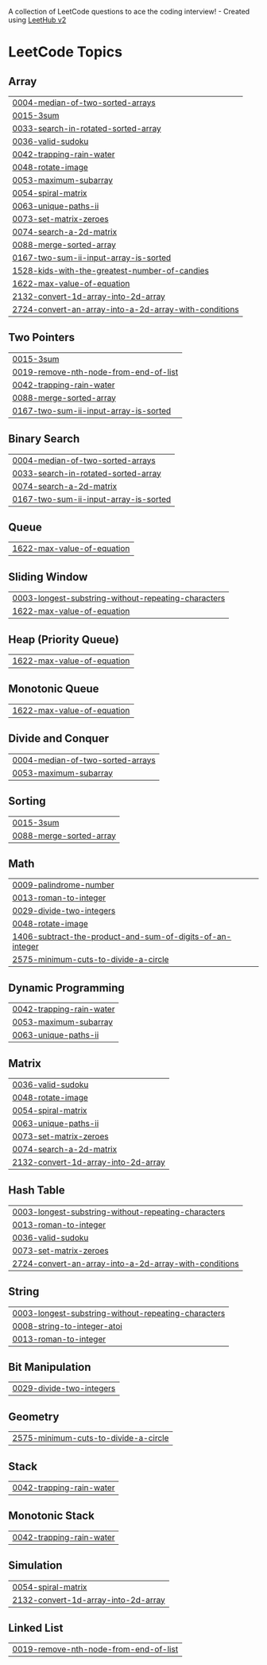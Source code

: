 A collection of LeetCode questions to ace the coding interview! - Created using [LeetHub v2](https://github.com/arunbhardwaj/LeetHub-2.0)
<!---LeetCode Topics Start-->
# LeetCode Topics
## Array
|  |
| ------- |
| [0004-median-of-two-sorted-arrays](https://github.com/Shreshthi06/code/tree/master/0004-median-of-two-sorted-arrays) |
| [0015-3sum](https://github.com/Shreshthi06/code/tree/master/0015-3sum) |
| [0033-search-in-rotated-sorted-array](https://github.com/Shreshthi06/code/tree/master/0033-search-in-rotated-sorted-array) |
| [0036-valid-sudoku](https://github.com/Shreshthi06/code/tree/master/0036-valid-sudoku) |
| [0042-trapping-rain-water](https://github.com/Shreshthi06/code/tree/master/0042-trapping-rain-water) |
| [0048-rotate-image](https://github.com/Shreshthi06/code/tree/master/0048-rotate-image) |
| [0053-maximum-subarray](https://github.com/Shreshthi06/code/tree/master/0053-maximum-subarray) |
| [0054-spiral-matrix](https://github.com/Shreshthi06/code/tree/master/0054-spiral-matrix) |
| [0063-unique-paths-ii](https://github.com/Shreshthi06/code/tree/master/0063-unique-paths-ii) |
| [0073-set-matrix-zeroes](https://github.com/Shreshthi06/code/tree/master/0073-set-matrix-zeroes) |
| [0074-search-a-2d-matrix](https://github.com/Shreshthi06/code/tree/master/0074-search-a-2d-matrix) |
| [0088-merge-sorted-array](https://github.com/Shreshthi06/code/tree/master/0088-merge-sorted-array) |
| [0167-two-sum-ii-input-array-is-sorted](https://github.com/Shreshthi06/code/tree/master/0167-two-sum-ii-input-array-is-sorted) |
| [1528-kids-with-the-greatest-number-of-candies](https://github.com/Shreshthi06/code/tree/master/1528-kids-with-the-greatest-number-of-candies) |
| [1622-max-value-of-equation](https://github.com/Shreshthi06/code/tree/master/1622-max-value-of-equation) |
| [2132-convert-1d-array-into-2d-array](https://github.com/Shreshthi06/code/tree/master/2132-convert-1d-array-into-2d-array) |
| [2724-convert-an-array-into-a-2d-array-with-conditions](https://github.com/Shreshthi06/code/tree/master/2724-convert-an-array-into-a-2d-array-with-conditions) |
## Two Pointers
|  |
| ------- |
| [0015-3sum](https://github.com/Shreshthi06/code/tree/master/0015-3sum) |
| [0019-remove-nth-node-from-end-of-list](https://github.com/Shreshthi06/code/tree/master/0019-remove-nth-node-from-end-of-list) |
| [0042-trapping-rain-water](https://github.com/Shreshthi06/code/tree/master/0042-trapping-rain-water) |
| [0088-merge-sorted-array](https://github.com/Shreshthi06/code/tree/master/0088-merge-sorted-array) |
| [0167-two-sum-ii-input-array-is-sorted](https://github.com/Shreshthi06/code/tree/master/0167-two-sum-ii-input-array-is-sorted) |
## Binary Search
|  |
| ------- |
| [0004-median-of-two-sorted-arrays](https://github.com/Shreshthi06/code/tree/master/0004-median-of-two-sorted-arrays) |
| [0033-search-in-rotated-sorted-array](https://github.com/Shreshthi06/code/tree/master/0033-search-in-rotated-sorted-array) |
| [0074-search-a-2d-matrix](https://github.com/Shreshthi06/code/tree/master/0074-search-a-2d-matrix) |
| [0167-two-sum-ii-input-array-is-sorted](https://github.com/Shreshthi06/code/tree/master/0167-two-sum-ii-input-array-is-sorted) |
## Queue
|  |
| ------- |
| [1622-max-value-of-equation](https://github.com/Shreshthi06/code/tree/master/1622-max-value-of-equation) |
## Sliding Window
|  |
| ------- |
| [0003-longest-substring-without-repeating-characters](https://github.com/Shreshthi06/code/tree/master/0003-longest-substring-without-repeating-characters) |
| [1622-max-value-of-equation](https://github.com/Shreshthi06/code/tree/master/1622-max-value-of-equation) |
## Heap (Priority Queue)
|  |
| ------- |
| [1622-max-value-of-equation](https://github.com/Shreshthi06/code/tree/master/1622-max-value-of-equation) |
## Monotonic Queue
|  |
| ------- |
| [1622-max-value-of-equation](https://github.com/Shreshthi06/code/tree/master/1622-max-value-of-equation) |
## Divide and Conquer
|  |
| ------- |
| [0004-median-of-two-sorted-arrays](https://github.com/Shreshthi06/code/tree/master/0004-median-of-two-sorted-arrays) |
| [0053-maximum-subarray](https://github.com/Shreshthi06/code/tree/master/0053-maximum-subarray) |
## Sorting
|  |
| ------- |
| [0015-3sum](https://github.com/Shreshthi06/code/tree/master/0015-3sum) |
| [0088-merge-sorted-array](https://github.com/Shreshthi06/code/tree/master/0088-merge-sorted-array) |
## Math
|  |
| ------- |
| [0009-palindrome-number](https://github.com/Shreshthi06/code/tree/master/0009-palindrome-number) |
| [0013-roman-to-integer](https://github.com/Shreshthi06/code/tree/master/0013-roman-to-integer) |
| [0029-divide-two-integers](https://github.com/Shreshthi06/code/tree/master/0029-divide-two-integers) |
| [0048-rotate-image](https://github.com/Shreshthi06/code/tree/master/0048-rotate-image) |
| [1406-subtract-the-product-and-sum-of-digits-of-an-integer](https://github.com/Shreshthi06/code/tree/master/1406-subtract-the-product-and-sum-of-digits-of-an-integer) |
| [2575-minimum-cuts-to-divide-a-circle](https://github.com/Shreshthi06/code/tree/master/2575-minimum-cuts-to-divide-a-circle) |
## Dynamic Programming
|  |
| ------- |
| [0042-trapping-rain-water](https://github.com/Shreshthi06/code/tree/master/0042-trapping-rain-water) |
| [0053-maximum-subarray](https://github.com/Shreshthi06/code/tree/master/0053-maximum-subarray) |
| [0063-unique-paths-ii](https://github.com/Shreshthi06/code/tree/master/0063-unique-paths-ii) |
## Matrix
|  |
| ------- |
| [0036-valid-sudoku](https://github.com/Shreshthi06/code/tree/master/0036-valid-sudoku) |
| [0048-rotate-image](https://github.com/Shreshthi06/code/tree/master/0048-rotate-image) |
| [0054-spiral-matrix](https://github.com/Shreshthi06/code/tree/master/0054-spiral-matrix) |
| [0063-unique-paths-ii](https://github.com/Shreshthi06/code/tree/master/0063-unique-paths-ii) |
| [0073-set-matrix-zeroes](https://github.com/Shreshthi06/code/tree/master/0073-set-matrix-zeroes) |
| [0074-search-a-2d-matrix](https://github.com/Shreshthi06/code/tree/master/0074-search-a-2d-matrix) |
| [2132-convert-1d-array-into-2d-array](https://github.com/Shreshthi06/code/tree/master/2132-convert-1d-array-into-2d-array) |
## Hash Table
|  |
| ------- |
| [0003-longest-substring-without-repeating-characters](https://github.com/Shreshthi06/code/tree/master/0003-longest-substring-without-repeating-characters) |
| [0013-roman-to-integer](https://github.com/Shreshthi06/code/tree/master/0013-roman-to-integer) |
| [0036-valid-sudoku](https://github.com/Shreshthi06/code/tree/master/0036-valid-sudoku) |
| [0073-set-matrix-zeroes](https://github.com/Shreshthi06/code/tree/master/0073-set-matrix-zeroes) |
| [2724-convert-an-array-into-a-2d-array-with-conditions](https://github.com/Shreshthi06/code/tree/master/2724-convert-an-array-into-a-2d-array-with-conditions) |
## String
|  |
| ------- |
| [0003-longest-substring-without-repeating-characters](https://github.com/Shreshthi06/code/tree/master/0003-longest-substring-without-repeating-characters) |
| [0008-string-to-integer-atoi](https://github.com/Shreshthi06/code/tree/master/0008-string-to-integer-atoi) |
| [0013-roman-to-integer](https://github.com/Shreshthi06/code/tree/master/0013-roman-to-integer) |
## Bit Manipulation
|  |
| ------- |
| [0029-divide-two-integers](https://github.com/Shreshthi06/code/tree/master/0029-divide-two-integers) |
## Geometry
|  |
| ------- |
| [2575-minimum-cuts-to-divide-a-circle](https://github.com/Shreshthi06/code/tree/master/2575-minimum-cuts-to-divide-a-circle) |
## Stack
|  |
| ------- |
| [0042-trapping-rain-water](https://github.com/Shreshthi06/code/tree/master/0042-trapping-rain-water) |
## Monotonic Stack
|  |
| ------- |
| [0042-trapping-rain-water](https://github.com/Shreshthi06/code/tree/master/0042-trapping-rain-water) |
## Simulation
|  |
| ------- |
| [0054-spiral-matrix](https://github.com/Shreshthi06/code/tree/master/0054-spiral-matrix) |
| [2132-convert-1d-array-into-2d-array](https://github.com/Shreshthi06/code/tree/master/2132-convert-1d-array-into-2d-array) |
## Linked List
|  |
| ------- |
| [0019-remove-nth-node-from-end-of-list](https://github.com/Shreshthi06/code/tree/master/0019-remove-nth-node-from-end-of-list) |
<!---LeetCode Topics End-->
